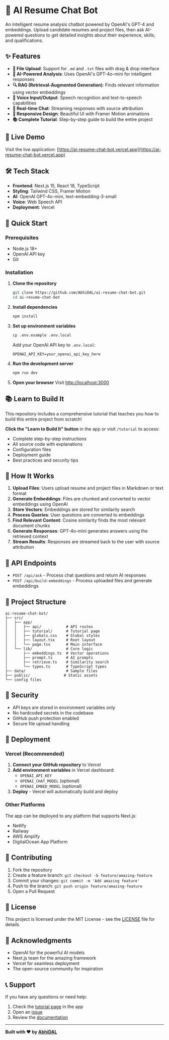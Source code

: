 # 🤖 AI Resume Chat Bot

An intelligent resume analysis chatbot powered by OpenAI's GPT-4 and embeddings. Upload candidate resumes and project files, then ask AI-powered questions to get detailed insights about their experience, skills, and qualifications.

## ✨ Features

- **📄 File Upload**: Support for `.md` and `.txt` files with drag & drop interface
- **🧠 AI-Powered Analysis**: Uses OpenAI's GPT-4o-mini for intelligent responses
- **🔍 RAG (Retrieval-Augmented Generation)**: Finds relevant information using vector embeddings
- **🎤 Voice Input/Output**: Speech recognition and text-to-speech capabilities
- **💬 Real-time Chat**: Streaming responses with source attribution
- **📱 Responsive Design**: Beautiful UI with Framer Motion animations
- **📚 Complete Tutorial**: Step-by-step guide to build the entire project

## 🚀 Live Demo

Visit the live application: [https://ai-resume-chat-bot.vercel.app](https://ai-resume-chat-bot.vercel.app)

## 🛠️ Tech Stack

- **Frontend**: Next.js 15, React 18, TypeScript
- **Styling**: Tailwind CSS, Framer Motion
- **AI**: OpenAI GPT-4o-mini, text-embedding-3-small
- **Voice**: Web Speech API
- **Deployment**: Vercel

## 📖 Quick Start

### Prerequisites

- Node.js 18+ 
- OpenAI API key
- Git

### Installation

1. **Clone the repository**
   ```bash
   git clone https://github.com/AbhiDAL/ai-resume-chat-bot.git
   cd ai-resume-chat-bot
   ```

2. **Install dependencies**
   ```bash
   npm install
   ```

3. **Set up environment variables**
   ```bash
   cp .env.example .env.local
   ```
   
   Add your OpenAI API key to `.env.local`:
   ```env
   OPENAI_API_KEY=your_openai_api_key_here
   ```

4. **Run the development server**
   ```bash
   npm run dev
   ```

5. **Open your browser**
   Visit [http://localhost:3000](http://localhost:3000)

## 📚 Learn to Build It

This repository includes a comprehensive tutorial that teaches you how to build this entire project from scratch! 

**Click the "Learn to Build It" button** in the app or visit `/tutorial` to access:
- Complete step-by-step instructions
- All source code with explanations
- Configuration files
- Deployment guide
- Best practices and security tips

## 🎯 How It Works

1. **Upload Files**: Users upload resume and project files in Markdown or text format
2. **Generate Embeddings**: Files are chunked and converted to vector embeddings using OpenAI
3. **Store Vectors**: Embeddings are stored for similarity search
4. **Process Queries**: User questions are converted to embeddings
5. **Find Relevant Content**: Cosine similarity finds the most relevant document chunks
6. **Generate Responses**: GPT-4o-mini generates answers using the retrieved context
7. **Stream Results**: Responses are streamed back to the user with source attribution

## 🔧 API Endpoints

- `POST /api/ask` - Process chat questions and return AI responses
- `POST /api/build-embeddings` - Process uploaded files and generate embeddings

## 📁 Project Structure

```
ai-resume-chat-bot/
├── src/
│   ├── app/
│   │   ├── api/           # API routes
│   │   ├── tutorial/      # Tutorial page
│   │   ├── globals.css    # Global styles
│   │   ├── layout.tsx     # Root layout
│   │   └── page.tsx       # Main interface
│   └── lib/               # Core logic
│       ├── embeddings.ts  # Vector operations
│       ├── prompt.ts      # AI prompts
│       ├── retrieve.ts    # Similarity search
│       └── types.ts       # TypeScript types
├── data/                  # Sample files
├── public/               # Static assets
└── config files
```

## 🔐 Security

- API keys are stored in environment variables only
- No hardcoded secrets in the codebase
- GitHub push protection enabled
- Secure file upload handling

## 🚀 Deployment

### Vercel (Recommended)

1. **Connect your GitHub repository** to Vercel
2. **Add environment variables** in Vercel dashboard:
   - `OPENAI_API_KEY`
   - `OPENAI_CHAT_MODEL` (optional)
   - `OPENAI_EMBED_MODEL` (optional)
3. **Deploy** - Vercel will automatically build and deploy

### Other Platforms

The app can be deployed to any platform that supports Next.js:
- Netlify
- Railway
- AWS Amplify
- DigitalOcean App Platform

## 🤝 Contributing

1. Fork the repository
2. Create a feature branch: `git checkout -b feature/amazing-feature`
3. Commit your changes: `git commit -m 'Add amazing feature'`
4. Push to the branch: `git push origin feature/amazing-feature`
5. Open a Pull Request

## 📄 License

This project is licensed under the MIT License - see the [LICENSE](LICENSE) file for details.

## 🙏 Acknowledgments

- OpenAI for the powerful AI models
- Next.js team for the amazing framework
- Vercel for seamless deployment
- The open-source community for inspiration

## 📞 Support

If you have any questions or need help:

1. Check the [tutorial page](/tutorial) in the app
2. Open an [issue](https://github.com/AbhiDAL/ai-resume-chat-bot/issues)
3. Review the [documentation](https://github.com/AbhiDAL/ai-resume-chat-bot/wiki)

---

**Built with ❤️ by [AbhiDAL](https://github.com/AbhiDAL)**